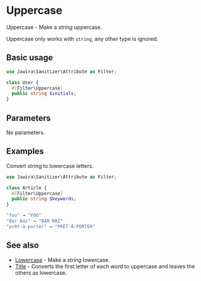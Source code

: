 # Uppercase

Uppercase - Make a _string_ uppercase.

Uppercase only works with `string`, any other type is ignored.

## Basic usage

```php
use Jawira\Sanitizer\Attribute as Filter;

class User {
  #[Filter\Uppercase]
  public string $initials;
}
```

## Parameters

No parameters.

## Examples

Convert string to lowercase letters.

```php
use Jawira\Sanitizer\Attribute as Filter;

class Article {
  #[Filter\Uppercase]
  public string $keywords;
}
```

```php
"foo" → "FOO"
"Bar Baz" → "BAR BAZ"
"prêt-à-porter" → "PRÊT-À-PORTER"
```

## See also

* [Lowercase](Lowercase.md) - Make a _string_ lowercase.
* [Title](Title.md) - Converts the first letter of each word to uppercase and leaves the others as lowercase.
